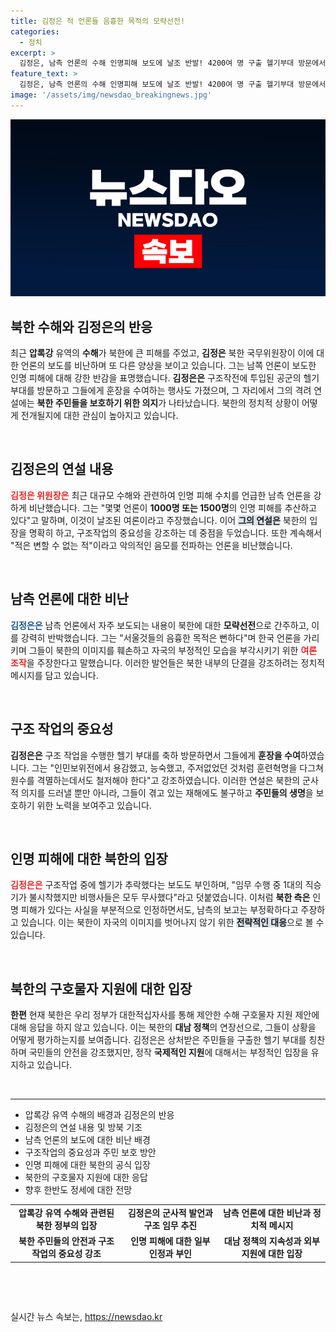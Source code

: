 ```yaml
---
title: 김정은 적 언론들 음흉한 목적의 모략선전!
categories:
  - 정치
excerpt: >
  김정은, 남측 언론의 수해 인명피해 보도에 날조 반발! 4200여 명 구출 헬기부대 방문에서 적 언론 비난하며 군사훈련 강조. 과연 북한의 진실은 무엇일까? 클릭해 확인해 보세요!
feature_text: >
  김정은, 남측 언론의 수해 인명피해 보도에 날조 반발! 4200여 명 구출 헬기부대 방문에서 적 언론 비난하며 군사훈련 강조. 과연 북한의 진실은 무엇일까? 클릭해 확인해 보세요!
image: '/assets/img/newsdao_breakingnews.jpg'
---
```


<p><img src="/assets/img/newsdao_breakingnews.jpg" alt="ranknews 속보" /></p>

<h2 data-ke-size="size26">북한 수해와 김정은의 반응</h2>

<p data-ke-size="size16">최근 <b>압록강</b> 유역의 <b>수해</b>가 북한에 큰 피해를 주었고, <b>김정은</b> 북한 국무위원장이 이에 대한 언론의 보도를 비난하며 또 다른 양상을 보이고 있습니다. 그는 남쪽 언론이 보도한 인명 피해에 대해 강한 반감을 표명했습니다. <b>김정은은</b> 구조작전에 투입된 공군의 헬기 부대를 방문하고 그들에게 훈장을 수여하는 행사도 가졌으며, 그 자리에서 그의 격려 연설에는 <b>북한 주민들을 보호하기 위한 의지</b>가 나타났습니다. 북한의 정치적 상황이 어떻게 전개될지에 대한 관심이 높아지고 있습니다.</p>

<p data-ke-size="size16">&nbsp;</p>

<h2 data-ke-size="size26">김정은의 연설 내용</h2>

<p data-ke-size="size16"><b><span style="color: #ee2323;">김정은 위원장은</span></b> 최근 대규모 수해와 관련하여 인명 피해 수치를 언급한 남측 언론을 강하게 비난했습니다. 그는 "몇몇 언론이 <b>1000명 또는 1500명</b>의 인명 피해를 추산하고 있다"고 말하며, 이것이 날조된 여론이라고 주장했습니다. 이어 <b><span style="background-color: #21538527;">그의 연설은</span></b> 북한의 입장을 명확히 하고, 구조작업의 중요성을 강조하는 데 중점을 두었습니다. 또한 계속해서 "적은 변할 수 없는 적"이라고 악의적인 음모를 전파하는 언론을 비난했습니다.</p>

<p data-ke-size="size16">&nbsp;</p>

<h2 data-ke-size="size26">남측 언론에 대한 비난</h2>

<p data-ke-size="size16"><b><span style="color: #1a5490;">김정은은</span></b> 남측 언론에서 자주 보도되는 내용이 북한에 대한 <b>모략선전</b>으로 간주하고, 이를 강력히 반박했습니다. 그는 "서울것들의 음흉한 목적은 뻔하다"며 한국 언론을 가리키며 그들이 북한의 이미지를 훼손하고 자국의 부정적인 모습을 부각시키기 위한 <b><span style="color: #ee2323;">여론 조작</span></b>을 주장한다고 말했습니다. 이러한 발언들은 북한 내부의 단결을 강조하려는 정치적 메시지를 담고 있습니다.</p>

<p data-ke-size="size16">&nbsp;</p>

<h2 data-ke-size="size26">구조 작업의 중요성</h2>

<p data-ke-size="size16"><b>김정은은</b> 구조 작업을 수행한 헬기 부대를 축하 방문하면서 그들에게 <b>훈장을 수여</b>하였습니다. 그는 "인민보위전에서 용감했고, 능숙했고, 주저없었던 것처럼 훈련혁명을 다그쳐 원수를 격멸하는데서도 철저해야 한다"고 강조하였습니다. 이러한 연설은 북한의 군사적 의지를 드러낼 뿐만 아니라, 그들이 겪고 있는 재해에도 불구하고 <b>주민들의 생명</b>을 보호하기 위한 노력을 보여주고 있습니다.</p>

<p data-ke-size="size16">&nbsp;</p>

<h2 data-ke-size="size26">인명 피해에 대한 북한의 입장</h2>

<p data-ke-size="size16"><b><span style="color: #ee2323;">김정은은</span></b> 구조작업 중에 헬기가 추락했다는 보도도 부인하며, "임무 수행 중 1대의 직승기가 불시착했지만 비행사들은 모두 무사했다"라고 덧붙였습니다. 이처럼 <b>북한 측은</b> 인명 피해가 있다는 사실을 부분적으로 인정하면서도, 남측의 보고는 부정확하다고 주장하고 있습니다. 이는 북한이 자국의 이미지를 벗어나지 않기 위한 <b><span style="background-color: #21538527;">전략적인 대응</span></b>으로 볼 수 있습니다.</p>

<p data-ke-size="size16">&nbsp;</p>

<h2 data-ke-size="size26">북한의 구호물자 지원에 대한 입장</h2>

<p data-ke-size="size16"><b>한편</b> 현재 북한은 우리 정부가 대한적십자사를 통해 제안한 수해 구호물자 지원 제안에 대해 응답을 하지 않고 있습니다. 이는 북한의 <b>대남 정책</b>의 연장선으로, 그들이 상황을 어떻게 평가하는지를 보여줍니다. 김정은은 상처받은 주민들을 구출한 헬기 부대를 칭찬하며 국민들의 안전을 강조했지만, 정작 <b>국제적인 지원</b>에 대해서는 부정적인 입장을 유지하고 있습니다.</p>

<p data-ke-size="size16">&nbsp;</p>

<hr>

<ul>
<li>압록강 유역 수해의 배경과 김정은의 반응</li>
<li>김정은의 연설 내용 및 방북 기조</li>
<li>남측 언론의 보도에 대한 비난 배경</li>
<li>구조작업의 중요성과 주민 보호 방안</li>
<li>인명 피해에 대한 북한의 공식 입장</li>
<li>북한의 구호물자 지원에 대한 응답</li>
<li>향후 한반도 정세에 대한 전망</li>
</ul>

<table style="width: 100%;">
<tr>
<td style="text-align: center; height: 17px;"><b>압록강 유역 수해와 관련된 북한 정부의 입장</b></td>
<td style="text-align: center; height: 17px;"><b>김정은의 군사적 발언과 구조 임무 추진</b></td>
<td style="text-align: center; height: 17px;"><b>남측 언론에 대한 비난과 정치적 메시지</b></td>
</tr>
<tr>
<td style="text-align: center; height: 17px;"><b>북한 주민들의 안전과 구조 작업의 중요성 강조</b></td>
<td style="text-align: center; height: 17px;"><b>인명 피해에 대한 일부 인정과 부인</b></td>
<td style="text-align: center; height: 17px;"><b>대남 정책의 지속성과 외부 지원에 대한 입장</b></td>
</tr>
</table>

<p data-ke-size="size16">&nbsp;</p>

<p data-ke-size="size16">&nbsp;</p>
실시간 뉴스 속보는, <a href="https://newsdao.kr" rel="dofollow">https://newsdao.kr</a>


